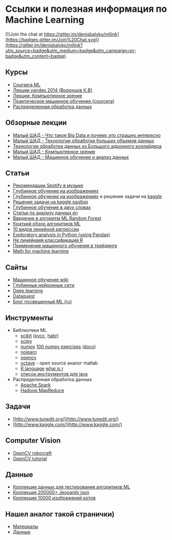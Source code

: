 # Ссылки и полезная информация по Machine Learning

[![Join the chat at https://gitter.im/denisbalyko/mllink](https://badges.gitter.im/Join%20Chat.svg)](https://gitter.im/denisbalyko/mllink?utm_source=badge&utm_medium=badge&utm_campaign=pr-badge&utm_content=badge)

## Курсы
* [Coursera ML](https://www.coursera.org/course/ml)
* [Лекции yandex 2014 (Воронцов К.В)](https://www.youtube.com/playlist?list=PLJOzdkh8T5kp99tGTEFjH_b9zqEQiiBtC)
* [Лекции: Компьютерное зрение](https://www.youtube.com/watch?v=yPkadNzedRk&list=PLbwKcm5vdiSa3wctonyNCSOPRVz2x_Pav)
* [Практическое машинное обучение (courcera)](https://www.coursera.org/course/predmachlearn)
* [Распределенная обработка данных](https://www.youtube.com/playlist?list=PLJOzdkh8T5krFksX90QkuntWC6vflDZZU)
 
## Обзорные лекции
* [Малый ШАД - Что такое Big Data и почему это страшно интересно](https://www.youtube.com/watch?v=TEHdfPa1eJA&index=1&list=PLO_5DvaQ-gsbhgaBVCn2dwD3IG4RVQpWf)
* [Малый ШАД - Технологии обработки больших объемов данных](https://www.youtube.com/watch?v=_PhMVOZuPoA&index=7&list=PLO_5DvaQ-gsbhgaBVCn2dwD3IG4RVQpWf)
* [Технологии обработки данных из Большого адронного коллайдера](https://www.youtube.com/watch?v=efsPgxh5yH4&index=18&list=PLO_5DvaQ-gsbhgaBVCn2dwD3IG4RVQpWf)
* [Малый ШАД - Компьютерное зрение](https://www.youtube.com/watch?v=uKzDRNTjlWw&index=6&list=PLO_5DvaQ-gsbcywvM06CF22Xz8Ij8iHCY)
* [Малый ШАД - Машинное обучение и анализ данных](https://www.youtube.com/watch?v=utP5kqDEjao&index=20&list=PLO_5DvaQ-gsbcywvM06CF22Xz8Ij8iHCY)

## Статьи
* [Рекомендации Spotify в музыке](http://benanne.github.io/2014/08/05/spotify-cnns.html)
* [Глубинное обучение на изображениях](http://www.pyimagesearch.com/2014/09/22/getting-started-deep-learning-python/)
* [Глубинное обучение на изображениях](http://habrahabr.ru/post/249089/) и решение задачи на [kaggle](https://inclass.kaggle.com/c/svhn-mipt2)
* [Решение задачи на kaggle разбор](http://www.kaggle.com/c/titanic-gettingStarted/details/getting-started-with-excel)
* [Глубинное обучение в двух словах](http://nikhilbuduma.com/2014/12/29/deep-learning-in-a-nutshell)
* [Статьи по анализу данных en](http://www.datasciencecentral.com/profiles/blogs/another-set-of-great-articles-and-resources-mostly-external)
* [Введение в алгоритм ML Random Forest](http://www.analyticsvidhya.com/blog/2014/06/introduction-random-forest-simplified/)
* [Краткий обзор алгоритмов ML](http://www.datasciencecentral.com/profiles/blogs/a-tour-of-machine-learning-algorithms)
* [10 видов линейной регрессии](http://www.datasciencecentral.com/profiles/blogs/10-types-of-regressions-which-one-to-use)
* [Exploratory analysis in Python (using Pandas)](http://www.analyticsvidhya.com/blog/2014/08/baby-steps-python-performing-exploratory-analysis-python/)
* [Не линейнаяя классификация R](http://machinelearningmastery.com/non-linear-classification-in-r/)
* [Применение машинного обучения в трейдинге](http://habrahabr.ru/post/234303/)
* [Math for machine learning](http://fastml.com/math-for-machine-learning/)

## Сайты
* [Машинное обучение wiki](http://www.machinelearning.ru/)
* [Глубинные нейронные сети](http://neuralnetworksanddeeplearning.com/)
* [Deep learning](http://deeplearning.net/)
* [Dataquest](https://dataquest.io)
* [Блог посвещенный ML (ru)](http://igorsubbotin.blogspot.ru/)

## Инструменты
* Библиотеки ML
  * [scikit](http://scikit-learn.org/stable/documentation.html)     ([русс](http://igorsubbotin.blogspot.ru/2015/01/intro-to-scikit-learn.html),
[habr](http://habrahabr.ru/post/247751))
  * [scipy](http://www.scipy.org/docs.html)
  * [numpy](http://www.numpy.org/) [100 numpy exercises](http://www.labri.fr/perso/nrougier/teaching/numpy.100/)
([docs](http://docs.scipy.org/doc/numpy/))
  * [nolearn](https://pythonhosted.org/nolearn/)
  * [opencv](http://opencv.org/)
  * [octave](https://www.gnu.org/software/octave/) - open source аналог matlab
  * [R language](http://www.r-project.org/) [whai is r](http://machinelearningmastery.com/what-is-r/)
  * [список инструментов для java](http://machinelearningmastery.com/java-machine-learning/)
* Распределенная обработка данных
  * [Apache Spark](https://spark.apache.org/)
  * [Hadoop MapReduce](http://hadoop.apache.org/)

## Задачи
* [http://www.tunedit.org/](http://www.tunedit.org/)
* [http://www.kaggle.com/](http://www.kaggle.com/)

## Computer Vision
* [OpenCV robocraft](http://robocraft.ru/page/opencv/)
* [OpenCV tutorial](http://talkera.org/opencv/)

## Данные 
* [Коллекции данных для тестирования алгоритмов ML](http://archive.ics.uci.edu/ml/)
* [Коллекция 200000+ Jeopardy json](http://www.reddit.com/r/datasets/comments/1uyd0t/200000_jeopardy_questions_in_a_json_file/)
* [Коллекция 10000 изображений котов](http://137.189.35.203/WebUI/CatDatabase/catData.html)

## Нашел аналог такой странички)
* [Материалы](https://github.com/datasciencemasters/go)
* [Данные](https://github.com/datasciencemasters/data)